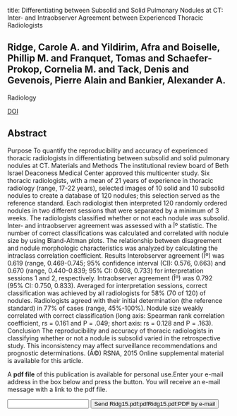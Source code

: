 title: Differentiating between Subsolid and Solid Pulmonary Nodules at CT: Inter- and Intraobserver Agreement between Experienced Thoracic Radiologists

## Ridge, Carole A. and Yildirim, Afra and Boiselle, Phillip M. and Franquet, Tomas and Schaefer-Prokop, Cornelia M. and Tack, Denis and Gevenois, Pierre Alain and Bankier, Alexander A.
Radiology

<a href="https://doi.org/10.1148/radiol.2015150714">DOI</a>

## Abstract
Purpose To quantify the reproducibility and accuracy of experienced thoracic radiologists in differentiating between subsolid and solid pulmonary nodules at CT. Materials and Methods The institutional review board of Beth Israel Deaconess Medical Center approved this multicenter study. Six thoracic radiologists, with a mean of 21 years of experience in thoracic radiology (range, 17-22 years), selected images of 10 solid and 10 subsolid nodules to create a database of 120 nodules; this selection served as the reference standard. Each radiologist then interpreted 120 randomly ordered nodules in two different sessions that were separated by a minimum of 3 weeks. The radiologists classified whether or not each nodule was subsolid. Inter- and intraobserver agreement was assessed with a Îº statistic. The number of correct classifications was calculated and correlated with nodule size by using Bland-Altman plots. The relationship between disagreement and nodule morphologic characteristics was analyzed by calculating the intraclass correlation coefficient. Results Interobserver agreement (Îº) was 0.619 (range, 0.469-0.745; 95% confidence interval (CI): 0.576, 0.663) and 0.670 (range, 0.440-0.839; 95% CI: 0.608, 0.733) for interpretation sessions 1 and 2, respectively. Intraobserver agreement (Îº) was 0.792 (95% CI: 0.750, 0.833). Averaged for interpretation sessions, correct classification was achieved by all radiologists for 58% (70 of 120) of nodules. Radiologists agreed with their initial determination (the reference standard) in 77% of cases (range, 45%-100%). Nodule size weakly correlated with correct classification (long axis: Spearman rank correlation coefficient, rs = 0.161 and P = .049; short axis: rs = 0.128 and P = .163). Conclusion The reproducibility and accuracy of thoracic radiologists in classifying whether or not a nodule is subsolid varied in the retrospective study. This inconsistency may affect surveillance recommendations and prognostic determinations. (Â©) RSNA, 2015 Online supplemental material is available for this article.

A <b>pdf file</b> of this publication is available for personal use.Enter your e-mail address in the box below and press the button. You will receive an e-mail message with a link to the pdf file.
<form action="sender.php">  <input type="text" name="email">  <input type="submit" value="Send Ridg15.pdf:pdfRidg15.pdf:PDF by e-mail"></form>